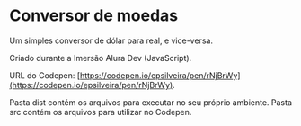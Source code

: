 # Conversor de moedas

Um simples conversor de dólar para real, e vice-versa.

Criado durante a Imersão Alura Dev (JavaScript).

URL do Codepen: [https://codepen.io/epsilveira/pen/rNjBrWy](https://codepen.io/epsilveira/pen/rNjBrWy).

Pasta dist contém os arquivos para executar no seu próprio ambiente.
Pasta src contém os arquivos para utilizar no Codepen.